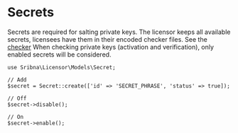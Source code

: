 # Secrets
Secrets are required for salting private keys. The licensor keeps all available secrets, licensees have them in their encoded checker files.
See the [checker](https://github.com/sribna/licensee/blob/master/src/Checker.php)
When checking private keys (activation and verification), only enabled secrets will be considered.

    use Sribna\Licensor\Models\Secret;
    
    // Add
    $secret = Secret::create(['id' => 'SECRET_PHRASE', 'status' => true]);
    
    // Off
    $secret->disable();
    
    // On
    $secret->enable();

